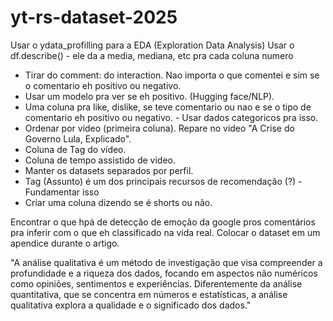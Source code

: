 # yt-rs-dataset-2025

Usar o ydata_profilling para a EDA (Exploration Data Analysis)
Usar o df.describe() - ele da a media, mediana, etc pra cada coluna numero

- Tirar do comment: do interaction. Nao importa o que comentei e sim se o comentario eh positivo ou negativo.
- Usar um modelo pra ver se eh positivo. (Hugging face/NLP).
- Uma coluna pra like, dislike, se teve comentario ou nao e se o tipo de comentario eh positivo ou negativo. - Usar dados categoricos pra isso.
- Ordenar por video (primeira coluna). Repare no video "A Crise do Governo Lula, Explicado".
- Coluna de Tag do vídeo.
- Coluna de tempo assistido de video.
- Manter os datasets separados por perfil.
- Tag (Assunto) é um dos principais recursos de recomendação (?) - Fundamentar isso
- Criar uma coluna dizendo se é shorts ou não.

Encontrar o que hpá de detecção de emoção da google pros comentários pra inferir com o que eh classificado na vida real.
Colocar o dataset em um apendice durante o artigo.

"A análise qualitativa é um método de investigação que visa compreender a profundidade e a riqueza dos dados, focando em aspectos não numéricos como opiniões, sentimentos e experiências. Diferentemente da análise quantitativa, que se concentra em números e estatísticas, a análise qualitativa explora a qualidade e o significado dos dados."
